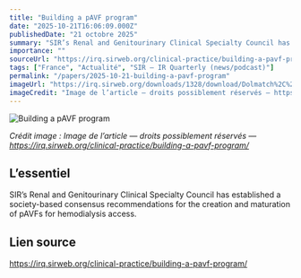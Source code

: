 ```yaml
---
title: "Building a pAVF program"
date: "2025-10-21T16:06:09.000Z"
publishedDate: "21 octobre 2025"
summary: "SIR’s Renal and Genitourinary Clinical Specialty Council has established a society-based consensus recommendations for the creation and maturation of pAVFs for hemodialysis access."
importance: ""
sourceUrl: "https://irq.sirweb.org/clinical-practice/building-a-pavf-program/"
tags: ["France", "Actualité", "SIR — IR Quarterly (news/podcast)"]
permalink: "/papers/2025-10-21-building-a-pavf-program"
imageUrl: "https://irq.sirweb.org/downloads/1328/download/Dolmatch%2C%20Bart.jpg?cb=e510280bdd47bc262780765dbf455684&amp;w=480"
imageCredit: "Image de l’article — droits possiblement réservés — https://irq.sirweb.org/clinical-practice/building-a-pavf-program/"
---
```


![Building a pAVF program](https://irq.sirweb.org/downloads/1328/download/Dolmatch%2C%20Bart.jpg?cb=e510280bdd47bc262780765dbf455684&amp;w=480)

*Crédit image : Image de l’article — droits possiblement réservés — https://irq.sirweb.org/clinical-practice/building-a-pavf-program/*

## L’essentiel

SIR’s Renal and Genitourinary Clinical Specialty Council has established a society-based consensus recommendations for the creation and maturation of pAVFs for hemodialysis access.

## Lien source

https://irq.sirweb.org/clinical-practice/building-a-pavf-program/
